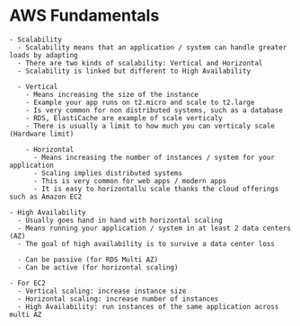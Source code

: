 # AWS Fundamentals

    - Scalability
      - Scalability means that an application / system can handle greater loads by adapting
      - There are two kinds of scalability: Vertical and Horizontal
      - Scalability is linked but different to High Availability

      - Vertical
        - Means increasing the size of the instance
        - Example your app runs on t2.micro and scale to t2.large
        - Is very common for non distributed systems, such as a database
        - RDS, ElastiCache are example of scale verticaly
        - There is usually a limit to how much you can verticaly scale (Hardware limit)
        
        - Horizontal
          - Means increasing the number of instances / system for your application
          - Scaling implies distributed systems
          - This is very common for web apps / modern apps
          - It is easy to horizontallu scale thanks the cloud offerings such as Amazon EC2
    
    - High Availability 
      - Usually goes hand in hand with horizontal scaling
      - Means running your application / system in at least 2 data centers (AZ)
      - The goal of high availability is to survive a data center loss

      - Can be passive (for RDS Multi AZ)
      - Can be active (for horizontal scaling)

    - For EC2
      - Vertical scaling: increase instance size
      - Horizontal scaling: increase number of instances
      - High Availability: run instances of the same application across multi AZ 
